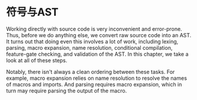 # 符号与AST

Working directly with source code is very inconvenient and error-prone. Thus,
before we do anything else, we convert raw source code into an AST. It turns
out that doing even this involves a lot of work, including lexing, parsing,
macro expansion, name resolution, conditional compilation, feature-gate
checking, and validation of the AST. In this chapter, we take a look at all
of these steps.

Notably, there isn't always a clean ordering between these tasks. For example,
macro expansion relies on name resolution to resolve the names of macros and
imports. And parsing requires macro expansion, which in turn may require
parsing the output of the macro.
